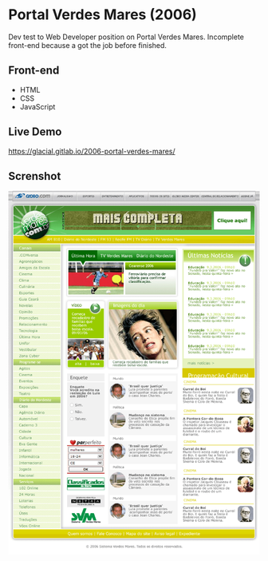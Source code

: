 # Portal Verdes Mares (2006)

Dev test to Web Developer position on Portal Verdes Mares. Incomplete front-end because a got the job before finished.

## Front-end 

* HTML
* CSS
* JavaScript


## Live Demo

https://glacial.gitlab.io/2006-portal-verdes-mares/


## Screnshot

![screenshot](design/01-home.png)
